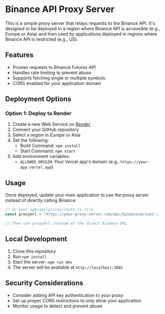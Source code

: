 # Binance API Proxy Server

This is a simple proxy server that relays requests to the Binance API. It's designed to be deployed in a region where Binance API is accessible (e.g., Europe or Asia) and then used by applications deployed in regions where Binance API is restricted (e.g., US).

## Features

- Proxies requests to Binance Futures API
- Handles rate limiting to prevent abuse
- Supports fetching single or multiple symbols
- CORS enabled for your application domain

## Deployment Options

### Option 1: Deploy to Render

1. Create a new Web Service on [Render](https://render.com)
2. Connect your GitHub repository
3. Select a region in Europe or Asia
4. Set the following:
   - Build Command: `npm install`
   - Start Command: `npm start`
5. Add environment variables:
   - `ALLOWED_ORIGIN`: Your Vercel app's domain (e.g., `https://your-app.vercel.app`)

## Usage

Once deployed, update your main application to use the proxy server instead of directly calling Binance:

```typescript
// In your app/api/prices/route.ts file
const proxyUrl = 'https://your-proxy-server.com/api/binance/prices';

// Then use proxyUrl instead of the direct Binance URL
```

## Local Development

1. Clone this repository
2. Run `npm install`
3. Start the server: `npm run dev`
4. The server will be available at `http://localhost:3001`

## Security Considerations

- Consider adding API key authentication to your proxy
- Set up proper CORS restrictions to only allow your application
- Monitor usage to detect and prevent abuse 
